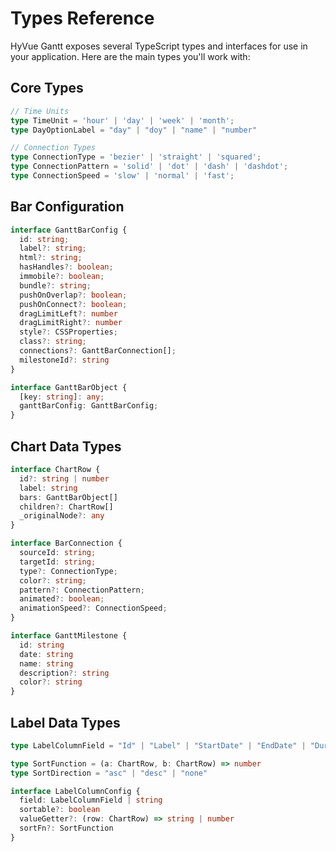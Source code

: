 # Types Reference

HyVue Gantt exposes several TypeScript types and interfaces for use in your application. Here are the main types you'll work with:

## Core Types

```typescript
// Time Units
type TimeUnit = 'hour' | 'day' | 'week' | 'month';
type DayOptionLabel = "day" | "doy" | "name" | "number"

// Connection Types
type ConnectionType = 'bezier' | 'straight' | 'squared';
type ConnectionPattern = 'solid' | 'dot' | 'dash' | 'dashdot';
type ConnectionSpeed = 'slow' | 'normal' | 'fast';
```

## Bar Configuration

```typescript
interface GanttBarConfig {
  id: string;
  label?: string;
  html?: string;
  hasHandles?: boolean;
  immobile?: boolean;
  bundle?: string;
  pushOnOverlap?: boolean;
  pushOnConnect?: boolean;
  dragLimitLeft?: number
  dragLimitRight?: number
  style?: CSSProperties;
  class?: string;
  connections?: GanttBarConnection[];
  milestoneId?: string
}

interface GanttBarObject {
  [key: string]: any;
  ganttBarConfig: GanttBarConfig;
}
```

## Chart Data Types

```typescript
interface ChartRow {
  id?: string | number
  label: string
  bars: GanttBarObject[]
  children?: ChartRow[]
  _originalNode?: any
}

interface BarConnection {
  sourceId: string;
  targetId: string;
  type?: ConnectionType;
  color?: string;
  pattern?: ConnectionPattern;
  animated?: boolean;
  animationSpeed?: ConnectionSpeed;
}

interface GanttMilestone {
  id: string
  date: string
  name: string
  description?: string
  color?: string
}
```
## Label Data Types

```typescript
type LabelColumnField = "Id" | "Label" | "StartDate" | "EndDate" | "Duration"

type SortFunction = (a: ChartRow, b: ChartRow) => number
type SortDirection = "asc" | "desc" | "none"

interface LabelColumnConfig {
  field: LabelColumnField | string
  sortable?: boolean
  valueGetter?: (row: ChartRow) => string | number
  sortFn?: SortFunction
}
```